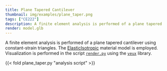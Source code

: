 ```yaml
---
title: Plane Tapered Cantilever
thumbnail: img/examples/plane_taper.png
tags: ["CE222"]
description: A finite element analysis is performed of a plane tapered cantilever using constant-strain triangles.
render: model.glb
---
```


A finite element analysis is performed of a plane tapered cantilever using constant-strain triangles. 
The [ElasticIsotropic](https://opensees.stairlab.io/user/manual/material/ndMaterials/ElasticIsotropic.html) material model is employed.
Visualization is performed in the script [`render.py`](render.py) using the [`veux`](https://pypi.org/project/veux) library.

{{< fold plane_taper.py "analysis script" >}}

